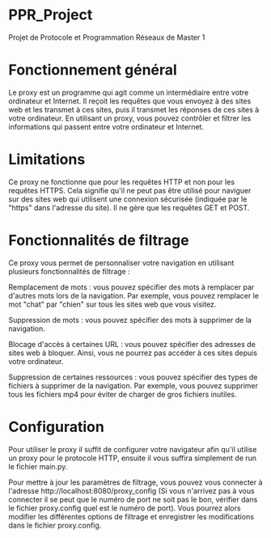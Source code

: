 # PPR_Project
Projet de Protocole et Programmation Réseaux de Master 1
# Fonctionnement général
Le proxy est un programme qui agit comme un intermédiaire entre votre ordinateur et Internet. Il reçoit les requêtes que vous envoyez à des sites web et les transmet à ces sites, puis il transmet les réponses de ces sites à votre ordinateur. En utilisant un proxy, vous pouvez contrôler et filtrer les informations qui passent entre votre ordinateur et Internet.

# Limitations
Ce proxy ne fonctionne que pour les requêtes HTTP et non pour les requêtes HTTPS. Cela signifie qu'il ne peut pas être utilisé pour naviguer sur des sites web qui utilisent une connexion sécurisée (indiquée par le "https" dans l'adresse du site). Il ne gère que les requêtes GET et POST.

# Fonctionnalités de filtrage
Ce proxy vous permet de personnaliser votre navigation en utilisant plusieurs fonctionnalités de filtrage :

Remplacement de mots : vous pouvez spécifier des mots à remplacer par d'autres mots lors de la navigation. Par exemple, vous pouvez remplacer le mot "chat" par "chien" sur tous les sites web que vous visitez.

Suppression de mots : vous pouvez spécifier des mots à supprimer de la navigation.

Blocage d'accès à certaines URL : vous pouvez spécifier des adresses de sites web à bloquer. Ainsi, vous ne pourrez pas accéder à ces sites depuis votre ordinateur.

Suppression de certaines ressources : vous pouvez spécifier des types de fichiers à supprimer de la navigation. Par exemple, vous pouvez supprimer tous les fichiers mp4 pour éviter de charger de gros fichiers inutiles.

# Configuration
Pour utiliser le proxy il suffit de configurer votre navigateur afin qu'il utilise un proxy pour le protocole HTTP, ensuite il vous suffira simplement de run le fichier main.py.

Pour mettre à jour les paramètres de filtrage, vous pouvez vous connecter à l'adresse http://localhost:8080/proxy_config (Si vous n'arrivez pas à vous connecter il se peut que le numéro de port ne soit pas le bon, vérifier dans le fichier proxy.config quel est le numéro de port). Vous pourrez alors modifier les différentes options de filtrage et enregistrer les modifications dans le fichier proxy.config.

